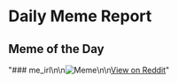 # Daily Meme Report

## Meme of the Day
"### me_irl\n\n![Meme](https://i.redd.it/9moju6s9o1ee1.png)\n\n[View on Reddit](https://redd.it/1i5dsi0)"

